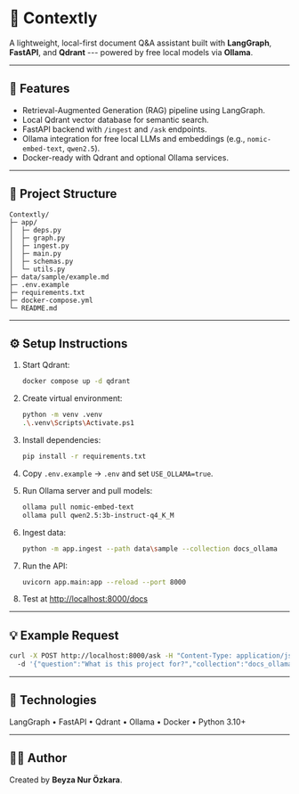 # 🧠 Contextly

A lightweight, local-first document Q&A assistant built with
**LangGraph**, **FastAPI**, and **Qdrant** --- powered by free local
models via **Ollama**.

------------------------------------------------------------------------

## 🚀 Features

-   Retrieval-Augmented Generation (RAG) pipeline using LangGraph.
-   Local Qdrant vector database for semantic search.
-   FastAPI backend with `/ingest` and `/ask` endpoints.
-   Ollama integration for free local LLMs and embeddings (e.g.,
    `nomic-embed-text`, `qwen2.5`).
-   Docker-ready with Qdrant and optional Ollama services.

------------------------------------------------------------------------

## 📂 Project Structure

    Contextly/
    ├─ app/
    │  ├─ deps.py
    │  ├─ graph.py
    │  ├─ ingest.py
    │  ├─ main.py
    │  ├─ schemas.py
    │  └─ utils.py
    ├─ data/sample/example.md
    ├─ .env.example
    ├─ requirements.txt
    ├─ docker-compose.yml
    └─ README.md

------------------------------------------------------------------------

## ⚙️ Setup Instructions

1.  Start Qdrant:

    ``` bash
    docker compose up -d qdrant
    ```

2.  Create virtual environment:

    ``` bash
    python -m venv .venv
    .\.venv\Scripts\Activate.ps1
    ```

3.  Install dependencies:

    ``` bash
    pip install -r requirements.txt
    ```

4.  Copy `.env.example` → `.env` and set `USE_OLLAMA=true`.

5.  Run Ollama server and pull models:

    ``` bash
    ollama pull nomic-embed-text
    ollama pull qwen2.5:3b-instruct-q4_K_M
    ```

6.  Ingest data:

    ``` bash
    python -m app.ingest --path data\sample --collection docs_ollama
    ```

7.  Run the API:

    ``` bash
    uvicorn app.main:app --reload --port 8000
    ```

8.  Test at <http://localhost:8000/docs>

------------------------------------------------------------------------

## 💡 Example Request

``` bash
curl -X POST http://localhost:8000/ask -H "Content-Type: application/json" ^
  -d '{"question":"What is this project for?","collection":"docs_ollama"}'
```

------------------------------------------------------------------------

## 🧩 Technologies

LangGraph • FastAPI • Qdrant • Ollama • Docker • Python 3.10+

------------------------------------------------------------------------

## 👩‍💻 Author

Created by **Beyza Nur Özkara**.
